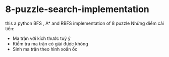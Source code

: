 # 8-puzzle-search-implementation
this a python BFS , A* and RBFS implementation of 8 puzzle 
Những điểm cải tiến:
- Ma trận với kích thước tuỳ ý
- Kiểm tra ma trận có giải được không 
- Sinh ma trận theo hình xoắn ốc